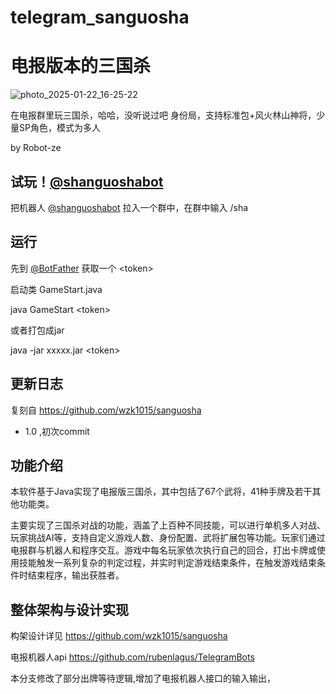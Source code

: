 # telegram_sanguosha
# 电报版本的三国杀

![photo_2025-01-22_16-25-22](https://github.com/user-attachments/assets/2c87fd9d-54cb-4fd3-bbd6-973431bda7ce)


在电报群里玩三国杀，哈哈，没听说过吧
身份局，支持标准包+风火林山神将，少量SP角色，模式为多人

by Robot-ze



## 试玩！[@shanguoshabot](https://t.me/shanguoshabot) 

把机器人 [@shanguoshabot](https://t.me/shanguoshabot) 拉入一个群中，在群中输入 /sha

## 运行

先到 [@BotFather](https://t.me/BotFather) 获取一个 &lt;token&gt;

启动类 GameStart.java

java GameStart &lt;token&gt;

或者打包成jar

java -jar xxxxx.jar &lt;token&gt;
 
## 更新日志
复刻自 https://github.com/wzk1015/sanguosha
* 1.0  ,初次commit
 

## 功能介绍

本软件基于Java实现了电报版三国杀，其中包括了67个武将，41种手牌及若干其他功能类。

主要实现了三国杀对战的功能，涵盖了上百种不同技能，可以进行单机多人对战、玩家挑战AI等，支持自定义游戏人数、身份配置、武将扩展包等功能。玩家们通过电报群与机器人和程序交互。游戏中每名玩家依次执行自己的回合，打出卡牌或使用技能触发一系列复杂的判定过程，并实时判定游戏结束条件，在触发游戏结束条件时结束程序，输出获胜者。



## 整体架构与设计实现

构架设计详见 https://github.com/wzk1015/sanguosha

电报机器人api https://github.com/rubenlagus/TelegramBots

本分支修改了部分出牌等待逻辑,增加了电报机器人接口的输入输出，


 


 
